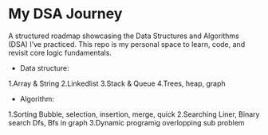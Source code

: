 # My DSA Journey

A structured roadmap showcasing the Data Structures and Algorithms (DSA) I’ve practiced. This repo is my personal space to learn, code, and revisit core logic fundamentals.


* Data structure:


1.Array & String
2.Linkedlist
3.Stack & Queue
4.Trees, heap, graph 



* Algorithm:


1.Sorting
Bubble, selection, insertion, merge, quick
2.Searching
Liner, Binary search
Dfs, Bfs in graph
3.Dynamic programig
overlopping sub problem
  


